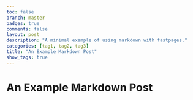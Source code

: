 ```yaml
---
toc: false
branch: master
badges: true
comments: false
layout: post
description: "A minimal example of using markdown with fastpages."
categories: [tag1, tag2, tag3]
title: "An Example Markdown Post"
show_tags: true
---
```


# An Example Markdown Post


